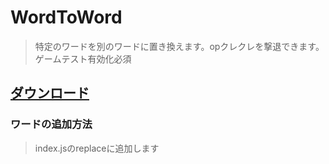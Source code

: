# WordToWord
> 特定のワードを別のワードに置き換えます。opクレクレを撃退できます。<br>
> ゲームテスト有効化必須

## [ダウンロード](https://github.com/arutaka1220/WordToWord/releases/download/v1.0.0/WordToWord.mcpack)

### ワードの追加方法
> index.jsのreplaceに追加します
